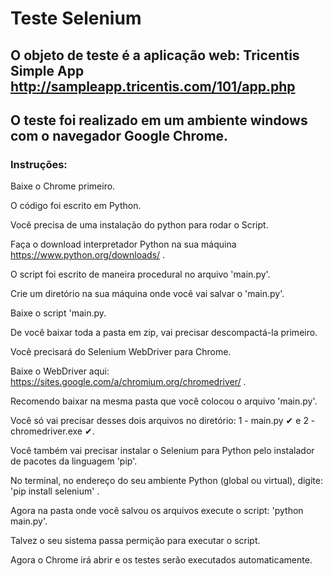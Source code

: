 # Teste Selenium

## O objeto de teste é a aplicação web: Tricentis Simple App http://sampleapp.tricentis.com/101/app.php

## O teste foi realizado em um ambiente windows com o navegador Google Chrome. 


### Instruções:

Baixe o Chrome primeiro.

O código foi escrito em Python.

Você precisa de uma instalação do python para rodar o Script. 

Faça o download interpretador Python na sua máquina https://www.python.org/downloads/ .

O script foi escrito de maneira procedural no arquivo 'main.py'.

Crie um diretório na sua máquina onde você vai salvar o 'main.py'.

Baixe o script 'main.py.

De você baixar toda a pasta em zip, vai precisar descompactá-la primeiro.

Você precisará do Selenium WebDriver para Chrome. 

Baixe o WebDriver aqui: https://sites.google.com/a/chromium.org/chromedriver/ .

Recomendo baixar na mesma pasta que você colocou o arquivo 'main.py'.

Você só vai precisar desses dois arquivos no diretório: 1 - main.py ✔ e 2 - chromedriver.exe ✔.

Você também vai precisar instalar o Selenium para Python pelo instalador de pacotes da linguagem 'pip'.

No terminal, no endereço do seu ambiente Python (global ou virtual), digite: 'pip install selenium' .

Agora na pasta onde você salvou os arquivos execute o script: 'python main.py'.

Talvez o seu sistema passa permição para executar o script.

Agora o Chrome irá abrir e os testes serão executados automaticamente. 


